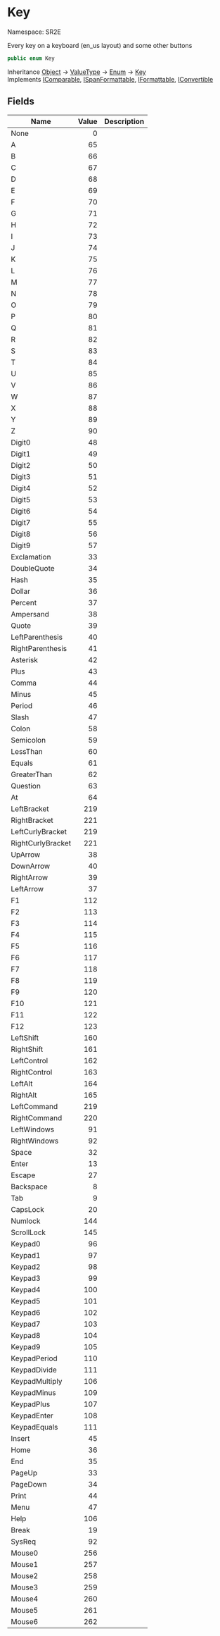# Key

Namespace: SR2E

Every key on a keyboard (en_us layout) and some other buttons

```csharp
public enum Key
```

Inheritance [Object](https://docs.microsoft.com/en-us/dotnet/api/system.object) → [ValueType](https://docs.microsoft.com/en-us/dotnet/api/system.valuetype) → [Enum](https://docs.microsoft.com/en-us/dotnet/api/system.enum) → [Key](/docs/dev/api/sr2e/key)<br />
Implements [IComparable](https://docs.microsoft.com/en-us/dotnet/api/system.icomparable), [ISpanFormattable](https://docs.microsoft.com/en-us/dotnet/api/system.ispanformattable), [IFormattable](https://docs.microsoft.com/en-us/dotnet/api/system.iformattable), [IConvertible](https://docs.microsoft.com/en-us/dotnet/api/system.iconvertible)

## Fields

| Name | Value | Description |
| --- | --: | --- |
| None | 0 |  |
| A | 65 |  |
| B | 66 |  |
| C | 67 |  |
| D | 68 |  |
| E | 69 |  |
| F | 70 |  |
| G | 71 |  |
| H | 72 |  |
| I | 73 |  |
| J | 74 |  |
| K | 75 |  |
| L | 76 |  |
| M | 77 |  |
| N | 78 |  |
| O | 79 |  |
| P | 80 |  |
| Q | 81 |  |
| R | 82 |  |
| S | 83 |  |
| T | 84 |  |
| U | 85 |  |
| V | 86 |  |
| W | 87 |  |
| X | 88 |  |
| Y | 89 |  |
| Z | 90 |  |
| Digit0 | 48 |  |
| Digit1 | 49 |  |
| Digit2 | 50 |  |
| Digit3 | 51 |  |
| Digit4 | 52 |  |
| Digit5 | 53 |  |
| Digit6 | 54 |  |
| Digit7 | 55 |  |
| Digit8 | 56 |  |
| Digit9 | 57 |  |
| Exclamation | 33 |  |
| DoubleQuote | 34 |  |
| Hash | 35 |  |
| Dollar | 36 |  |
| Percent | 37 |  |
| Ampersand | 38 |  |
| Quote | 39 |  |
| LeftParenthesis | 40 |  |
| RightParenthesis | 41 |  |
| Asterisk | 42 |  |
| Plus | 43 |  |
| Comma | 44 |  |
| Minus | 45 |  |
| Period | 46 |  |
| Slash | 47 |  |
| Colon | 58 |  |
| Semicolon | 59 |  |
| LessThan | 60 |  |
| Equals | 61 |  |
| GreaterThan | 62 |  |
| Question | 63 |  |
| At | 64 |  |
| LeftBracket | 219 |  |
| RightBracket | 221 |  |
| LeftCurlyBracket | 219 |  |
| RightCurlyBracket | 221 |  |
| UpArrow | 38 |  |
| DownArrow | 40 |  |
| RightArrow | 39 |  |
| LeftArrow | 37 |  |
| F1 | 112 |  |
| F2 | 113 |  |
| F3 | 114 |  |
| F4 | 115 |  |
| F5 | 116 |  |
| F6 | 117 |  |
| F7 | 118 |  |
| F8 | 119 |  |
| F9 | 120 |  |
| F10 | 121 |  |
| F11 | 122 |  |
| F12 | 123 |  |
| LeftShift | 160 |  |
| RightShift | 161 |  |
| LeftControl | 162 |  |
| RightControl | 163 |  |
| LeftAlt | 164 |  |
| RightAlt | 165 |  |
| LeftCommand | 219 |  |
| RightCommand | 220 |  |
| LeftWindows | 91 |  |
| RightWindows | 92 |  |
| Space | 32 |  |
| Enter | 13 |  |
| Escape | 27 |  |
| Backspace | 8 |  |
| Tab | 9 |  |
| CapsLock | 20 |  |
| Numlock | 144 |  |
| ScrollLock | 145 |  |
| Keypad0 | 96 |  |
| Keypad1 | 97 |  |
| Keypad2 | 98 |  |
| Keypad3 | 99 |  |
| Keypad4 | 100 |  |
| Keypad5 | 101 |  |
| Keypad6 | 102 |  |
| Keypad7 | 103 |  |
| Keypad8 | 104 |  |
| Keypad9 | 105 |  |
| KeypadPeriod | 110 |  |
| KeypadDivide | 111 |  |
| KeypadMultiply | 106 |  |
| KeypadMinus | 109 |  |
| KeypadPlus | 107 |  |
| KeypadEnter | 108 |  |
| KeypadEquals | 111 |  |
| Insert | 45 |  |
| Home | 36 |  |
| End | 35 |  |
| PageUp | 33 |  |
| PageDown | 34 |  |
| Print | 44 |  |
| Menu | 47 |  |
| Help | 106 |  |
| Break | 19 |  |
| SysReq | 92 |  |
| Mouse0 | 256 |  |
| Mouse1 | 257 |  |
| Mouse2 | 258 |  |
| Mouse3 | 259 |  |
| Mouse4 | 260 |  |
| Mouse5 | 261 |  |
| Mouse6 | 262 |  |
